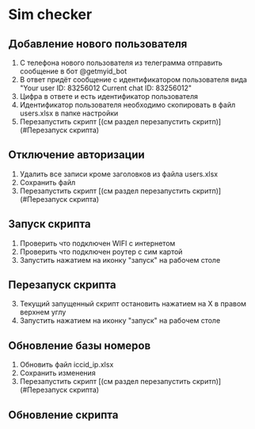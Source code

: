 # Sim checker

## Добавление нового пользователя

1. С телефона нового пользователя из телеграмма отправить сообщение в бот @getmyid_bot
2. В ответ придёт сообщение с идентификатором пользователя вида "Your user ID: 83256012 Current chat ID: 83256012"
3. Цифра в ответе и есть идентификатор пользователя
4. Идентификатор пользователя необходимо скопировать в файл users.xlsx в папке настройки
5.  Перезапустить скрипт [(см раздел перезапустить скритп)](#Перезапуск скрипта)

## Отключение авторизации
1. Удалить все записи кроме заголовков из файла users.xlsx
2. Сохранить файл
3. Перезапустить скрипт [(см раздел перезапустить скритп)](#Перезапуск скрипта)


## Запуск скрипта
1. Проверить что подключен WIFI с интернетом
2. Проверить что подключен роутер с сим картой
3. Запустить нажатием на иконку "запуск" на рабочем столе

## Перезапуск скрипта
3. Текущий запущенный скрипт остановить нажатием на X в правом верхнем углу
4. Запустить нажатием на иконку "запуск" на рабочем столе

## Обновление базы номеров
1. Обновить файл iccid_ip.xlsx
2. Сохранить изменения
3. Перезапустить скрипт [(см раздел перезапустить скритп)](#Перезапуск скрипта)


## Обновление скрипта